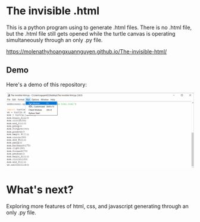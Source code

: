 # The invisible .html
This is a python program using to generate .html files.
There is no .html file, but the .html file still gets opened while the turtle canvas is operating simultaneously through an only .py file.

https://molenathyhoangxuannguyen.github.io/The-invisible-html/

## Demo

Here's a demo of this repository:

<img src='demo.gif' title='Demo' width='' alt='Demo' />

# What's next?
Exploring more features of html, css, and javascript generating through an only .py file.
